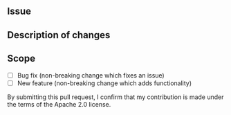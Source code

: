 <!--- Provide a general summary of your changes in the Title above -->

## Issue #
<!--- If it fixes an open issue, please link to the issue here -->

## Description of changes
<!--- Why is this change required? What problem does it solve? -->


## Scope
<!--- What types of changes does your code introduce? Put an `x` in all the boxes that apply: -->
- [ ] Bug fix (non-breaking change which fixes an issue)
- [ ] New feature (non-breaking change which adds functionality)

By submitting this pull request, I confirm that my contribution is made under the terms of the Apache 2.0 license.

